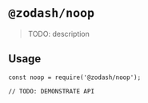 # `@zodash/noop`

> TODO: description

## Usage

```
const noop = require('@zodash/noop');

// TODO: DEMONSTRATE API
```
